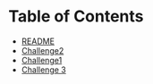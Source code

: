 # Table of Contents

- [README](README.md)
- [Challenge2](Challenge2.py)
- [Challenge1](Challenge1.py)
- [Challenge 3](Challenge%203.py)